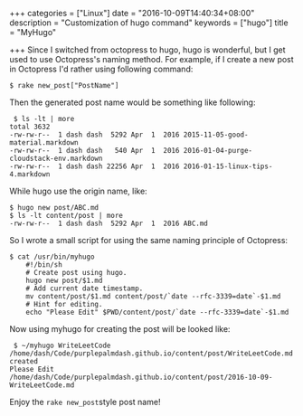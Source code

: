 +++
categories = ["Linux"]
date = "2016-10-09T14:40:34+08:00"
description = "Customization of hugo command"
keywords = ["hugo"]
title = "MyHugo"

+++
Since I switched from octopress to hugo, hugo is wonderful, but I get used to use
Octopress's naming method. For example, if I create a new post in Octopress I'd rather
using following command:     

```
$ rake new_post["PostName"]
```
Then the generated post name would be something like following:     

```
 $ ls -lt | more
total 3632
-rw-rw-r--  1 dash dash  5292 Apr  1  2016 2015-11-05-good-material.markdown
-rw-rw-r--  1 dash dash   540 Apr  1  2016 2016-01-04-purge-cloudstack-env.markdown
-rw-rw-r--  1 dash dash 22256 Apr  1  2016 2016-01-15-linux-tips-4.markdown
```
While hugo use the origin name, like:     

```
$ hugo new post/ABC.md
$ ls -lt content/post | more
-rw-rw-r--  1 dash dash  5292 Apr  1  2016 ABC.md
```
So I wrote a small script for using the same naming principle of Octopress:    

```
$ cat /usr/bin/myhugo 
    #!/bin/sh
    # Create post using hugo.
    hugo new post/$1.md
    # Add current date timestamp.
    mv content/post/$1.md content/post/`date --rfc-3339=date`-$1.md
    # Hint for editing.
    echo "Please Edit" $PWD/content/post/`date --rfc-3339=date`-$1.md
```
Now using myhugo for creating the post will be looked like:     

```
 $ ~/myhugo WriteLeetCode
/home/dash/Code/purplepalmdash.github.io/content/post/WriteLeetCode.md created
Please Edit
/home/dash/Code/purplepalmdash.github.io/content/post/2016-10-09-WriteLeetCode.md
```
Enjoy the `rake new_post`style post name!
